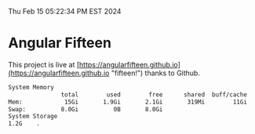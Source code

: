 Thu Feb 15 05:22:34 PM EST 2024

# Angular Fifteen


This project is live at [https://angularfifteen.github.io](https://angularfifteen.github.io "fifteen!") thanks to Github.

```bash
System Memory
               total        used        free      shared  buff/cache   available
Mem:            15Gi       1.9Gi       2.1Gi       319Mi        11Gi        13Gi
Swap:          8.0Gi          0B       8.0Gi
System Storage
1.2G	.
```
